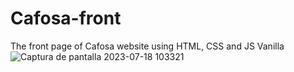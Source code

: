 # Cafosa-front
The front page of Cafosa website using HTML, CSS and JS Vanilla
![Captura de pantalla 2023-07-18 103321](https://github.com/maiaaaam/Casofa-front/assets/112764486/8b0a5b63-16fd-464f-8a5e-69db9792f1af)
